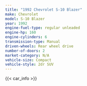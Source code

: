 ```yaml
---
title: "1992 Chevrolet S-10 Blazer"
make: Chevrolet
model: S-10 Blazer
year: 1992
engine-fuel-type: regular unleaded
engine-hp: 160
engine-cylinders: 6
transmission-type: Manual
driven-wheels: Rear wheel drive
number-of-doors: 2
market-category: N/A
vehicle-size: Compact
vehicle-style: 2dr SUV
---
```


{{< car_info >}}
